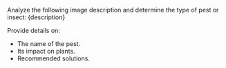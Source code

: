 Analyze the following image description and determine the type of pest or insect:
{description}

Provide details on:
- The name of the pest.
- Its impact on plants.
- Recommended solutions.